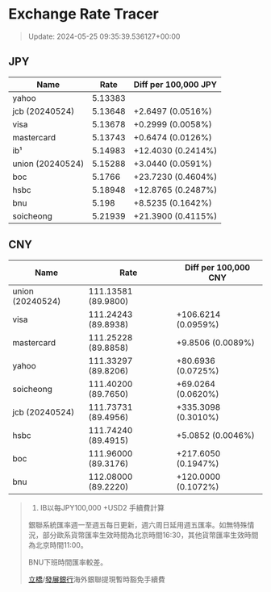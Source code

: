 # Exchange Rate Tracer

> Update: 2024-05-25 09:35:39.536127+00:00

## JPY

| Name             |    Rate | Diff per 100,000 JPY   |
|------------------|---------|------------------------|
| yahoo            | 5.13383 |                        |
| jcb (20240524)   | 5.13648 | +2.6497 (0.0516%)      |
| visa             | 5.13678 | +0.2999 (0.0058%)      |
| mastercard       | 5.13743 | +0.6474 (0.0126%)      |
| ib¹              | 5.14983 | +12.4030 (0.2414%)     |
| union (20240524) | 5.15288 | +3.0440 (0.0591%)      |
| boc              | 5.1766  | +23.7230 (0.4604%)     |
| hsbc             | 5.18948 | +12.8765 (0.2487%)     |
| bnu              | 5.198   | +8.5235 (0.1642%)      |
| soicheong        | 5.21939 | +21.3900 (0.4115%)     |

## CNY

| Name             | Rate                | Diff per 100,000 CNY   |
|------------------|---------------------|------------------------|
| union (20240524) | 111.13581	(89.9800) |                        |
| visa             | 111.24243	(89.8938) | +106.6214 (0.0959%)    |
| mastercard       | 111.25228	(89.8858) | +9.8506 (0.0089%)      |
| yahoo            | 111.33297	(89.8206) | +80.6936 (0.0725%)     |
| soicheong        | 111.40200	(89.7650) | +69.0264 (0.0620%)     |
| jcb (20240524)   | 111.73731	(89.4956) | +335.3098 (0.3010%)    |
| hsbc             | 111.74240	(89.4915) | +5.0852 (0.0046%)      |
| boc              | 111.96000	(89.3176) | +217.6050 (0.1947%)    |
| bnu              | 112.08000	(89.2220) | +120.0000 (0.1072%)    |


> 1. IB以每JPY100,000 +USD2 手續費計算
>
> 銀聯系統匯率週一至週五每日更新，週六周日延用週五匯率。如無特殊情況，部分歐系貨幣匯率生效時間為北京時間16:30，其他貨幣匯率生效時間為北京時間11:00。
>
> BNU下班時間匯率較差。
>
> [立橋](https://www.wlbank.com.mo/uploads/ueditor/file/20181211/1544536513900230.pdf)/[發展銀行](https://www.mdb.com.mo/Service_Charges_20230728.pdf)海外銀聯提現暫時豁免手續費

